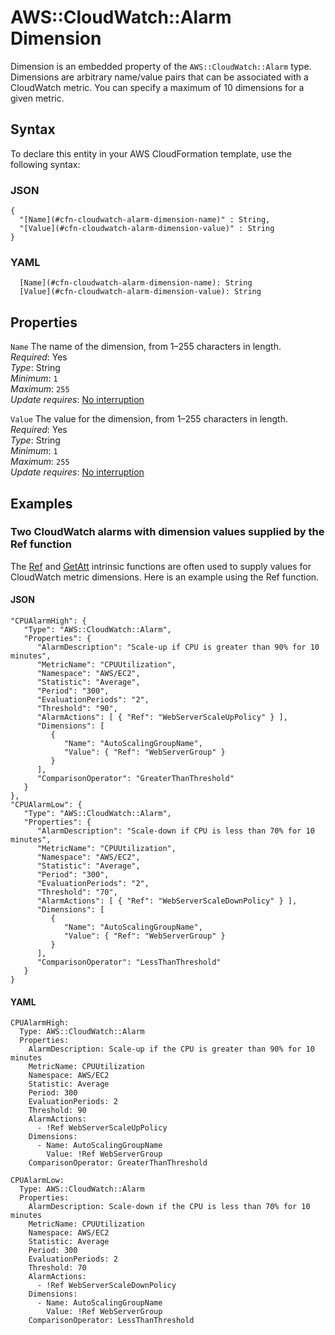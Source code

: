 # AWS::CloudWatch::Alarm Dimension<a name="aws-properties-cw-dimension"></a>

Dimension is an embedded property of the `AWS::CloudWatch::Alarm` type\. Dimensions are arbitrary name/value pairs that can be associated with a CloudWatch metric\. You can specify a maximum of 10 dimensions for a given metric\.

## Syntax<a name="aws-properties-cw-dimension-syntax"></a>

To declare this entity in your AWS CloudFormation template, use the following syntax:

### JSON<a name="aws-properties-cw-dimension-syntax.json"></a>

```
{
  "[Name](#cfn-cloudwatch-alarm-dimension-name)" : String,
  "[Value](#cfn-cloudwatch-alarm-dimension-value)" : String
}
```

### YAML<a name="aws-properties-cw-dimension-syntax.yaml"></a>

```
  [Name](#cfn-cloudwatch-alarm-dimension-name): String
  [Value](#cfn-cloudwatch-alarm-dimension-value): String
```

## Properties<a name="aws-properties-cw-dimension-properties"></a>

`Name`  <a name="cfn-cloudwatch-alarm-dimension-name"></a>
The name of the dimension, from 1–255 characters in length\.  
*Required*: Yes  
*Type*: String  
*Minimum*: `1`  
*Maximum*: `255`  
*Update requires*: [No interruption](https://docs.aws.amazon.com/AWSCloudFormation/latest/UserGuide/using-cfn-updating-stacks-update-behaviors.html#update-no-interrupt)

`Value`  <a name="cfn-cloudwatch-alarm-dimension-value"></a>
The value for the dimension, from 1–255 characters in length\.  
*Required*: Yes  
*Type*: String  
*Minimum*: `1`  
*Maximum*: `255`  
*Update requires*: [No interruption](https://docs.aws.amazon.com/AWSCloudFormation/latest/UserGuide/using-cfn-updating-stacks-update-behaviors.html#update-no-interrupt)

## Examples<a name="aws-properties-cw-dimension--examples"></a>

### Two CloudWatch alarms with dimension values supplied by the Ref function<a name="aws-properties-cw-dimension--examples--Two_CloudWatch_alarms_with_dimension_values_supplied_by_the_Ref_function"></a>

The [Ref](https://docs.aws.amazon.com/AWSCloudFormation/latest/UserGuide/intrinsic-function-reference-ref.html) and [GetAtt](https://docs.aws.amazon.com/AWSCloudFormation/latest/UserGuide/intrinsic-function-reference-getatt.html) intrinsic functions are often used to supply values for CloudWatch metric dimensions\. Here is an example using the Ref function\.

#### JSON<a name="aws-properties-cw-dimension--examples--Two_CloudWatch_alarms_with_dimension_values_supplied_by_the_Ref_function--json"></a>

```
"CPUAlarmHigh": {
   "Type": "AWS::CloudWatch::Alarm",
   "Properties": {
      "AlarmDescription": "Scale-up if CPU is greater than 90% for 10 minutes",
      "MetricName": "CPUUtilization",
      "Namespace": "AWS/EC2",
      "Statistic": "Average",
      "Period": "300",
      "EvaluationPeriods": "2",
      "Threshold": "90",
      "AlarmActions": [ { "Ref": "WebServerScaleUpPolicy" } ],
      "Dimensions": [
         {
            "Name": "AutoScalingGroupName",
            "Value": { "Ref": "WebServerGroup" }
         }
      ],
      "ComparisonOperator": "GreaterThanThreshold"
   }
},
"CPUAlarmLow": {
   "Type": "AWS::CloudWatch::Alarm",
   "Properties": {
      "AlarmDescription": "Scale-down if CPU is less than 70% for 10 minutes",
      "MetricName": "CPUUtilization",
      "Namespace": "AWS/EC2",
      "Statistic": "Average",
      "Period": "300",
      "EvaluationPeriods": "2",
      "Threshold": "70",
      "AlarmActions": [ { "Ref": "WebServerScaleDownPolicy" } ],
      "Dimensions": [
         {
            "Name": "AutoScalingGroupName",
            "Value": { "Ref": "WebServerGroup" }
         }
      ],
      "ComparisonOperator": "LessThanThreshold"
   }
}
```

#### YAML<a name="aws-properties-cw-dimension--examples--Two_CloudWatch_alarms_with_dimension_values_supplied_by_the_Ref_function--yaml"></a>

```
CPUAlarmHigh:
  Type: AWS::CloudWatch::Alarm
  Properties:
    AlarmDescription: Scale-up if the CPU is greater than 90% for 10 minutes
    MetricName: CPUUtilization
    Namespace: AWS/EC2
    Statistic: Average
    Period: 300
    EvaluationPeriods: 2
    Threshold: 90
    AlarmActions: 
      - !Ref WebServerScaleUpPolicy
    Dimensions: 
      - Name: AutoScalingGroupName
        Value: !Ref WebServerGroup
    ComparisonOperator: GreaterThanThreshold

CPUAlarmLow:
  Type: AWS::CloudWatch::Alarm
  Properties:
    AlarmDescription: Scale-down if the CPU is less than 70% for 10 minutes
    MetricName: CPUUtilization
    Namespace: AWS/EC2
    Statistic: Average
    Period: 300
    EvaluationPeriods: 2
    Threshold: 70
    AlarmActions: 
      - !Ref WebServerScaleDownPolicy
    Dimensions: 
      - Name: AutoScalingGroupName
        Value: !Ref WebServerGroup
    ComparisonOperator: LessThanThreshold
```
